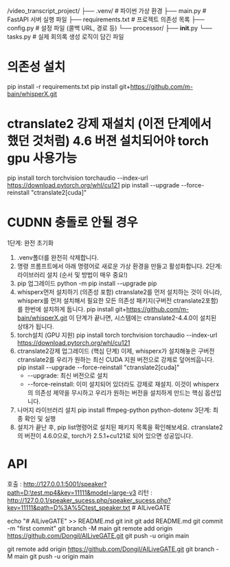 /video_transcript_project/
├── .venv/                     # 파이썬 가상 환경
├── main.py                    # FastAPI 서버 실행 파일
├── requirements.txt           # 프로젝트 의존성 목록
├── config.py                  # 설정 파일 (콜백 URL, 경로 등)
└── processor/
    ├── __init__.py
    └── tasks.py               # 실제 회의록 생성 로직이 담긴 파일


# 의존성 설치
pip install -r requirements.txt
pip install git+https://github.com/m-bain/whisperX.git
# ctranslate2 강제 재설치 (이전 단계에서 했던 것처럼) 4.6 버젼 설치되어야 torch gpu 사용가능
pip install torch torchvision torchaudio --index-url https://download.pytorch.org/whl/cu121
pip install --upgrade --force-reinstall "ctranslate2[cuda]"

# CUDNN 충돌로 안될 경우
1단계: 완전 초기화
1. .venv폴더를 완전히 삭제합니다.
2. 명령 프롬프트에서 아래 명령어로 새로운 가상 환경을 만들고 활성화합니다.
2단계: 라이브러리 설치 (순서 및 방법이 매우 중요!)
1. pip 업그레이드
   python -m pip install --upgrade pip
2. whisperx먼저 설치하기 (의존성 포함)
   ctranslate2를 먼저 설치하는 것이 아니라, whisperx를 먼저 설치해서 필요한 모든 의존성 패키지(구버전 ctranslate2포함)를 한번에 설치하게 둡니다.
   pip install git+https://github.com/m-bain/whisperX.git
   이 단계가 끝나면, 시스템에는 ctranslate2-4.4.0이 설치된 상태가 됩니다.
3. torch설치 (GPU 지원)
   pip install torch torchvision torchaudio --index-url https://download.pytorch.org/whl/cu121
4. ctranslate2강제 업그레이드 (핵심 단계)
   이제, whisperx가 설치해놓은 구버전 ctranslate2를 우리가 원하는 최신 CUDA 지원 버전으로 강제로 덮어씌웁니다.
   pip install --upgrade --force-reinstall "ctranslate2[cuda]"
	- --upgrade: 최신 버전으로 설치
	- --force-reinstall: 이미 설치되어 있더라도 강제로 재설치. 이것이 whisperx의 의존성 제약을 무시하고 우리가 원하는 버전을 설치하게 만드는 핵심 옵션입니다.
5. 나머지 라이브러리 설치
   pip install ffmpeg-python python-dotenv
3단계: 최종 확인 및 실행
1. 설치가 끝난 후, pip list명령어로 설치된 패키지 목록을 확인해보세요. ctranslate2의 버전이 4.6.0으로, torch가 2.5.1+cu121로 되어 있으면 성공입니다.


# API 
호출 : http://127.0.0.1:5001/speaker?path=D:\test.mp4&key=11111&model=large-v3
리턴 : http://127.0.0.1/speaker_sucess.php/speaker_sucess.php?key=11111&path=D%3A%5Ctest_speaker.txt  # AILiveGATE

echo "# AILiveGATE" >> README.md
git init
git add README.md
git commit -m "first commit"
git branch -M main
git remote add origin https://github.com/Dongil/AILiveGATE.git
git push -u origin main

git remote add origin https://github.com/Dongil/AILiveGATE.git
git branch -M main
git push -u origin main
